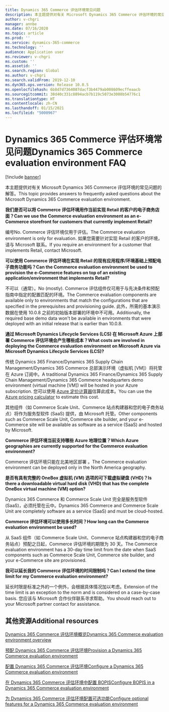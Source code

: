```yaml
---
title: Dynamics 365 Commerce 评估环境常见问题
description: 本主题提供对有关 Microsoft Dynamics 365 Commerce 评估环境的常见问题的解答。
author: v-chgri
manager: annbe
ms.date: 07/16/2020
ms.topic: article
ms.prod: ''
ms.service: dynamics-365-commerce
ms.technology: ''
audience: Application user
ms.reviewer: v-chgri
ms.custom: ''
ms.assetid: ''
ms.search.region: Global
ms.author: v-chgri
ms.search.validFrom: 2019-12-10
ms.dyn365.ops.version: Release 10.0.5
ms.openlocfilehash: 6b8d7d7364087dacf3b4479ab008609ecffeaacb
ms.sourcegitcommit: 38d40c331c8894acb7b119c5073e3088b54776c1
ms.translationtype: HT
ms.contentlocale: zh-CN
ms.lasthandoff: 01/15/2021
ms.locfileid: "5000967"
---
```

# <a name="dynamics-365-commerce-evaluation-environment-faq"></a><span data-ttu-id="49b6c-103">Dynamics 365 Commerce 评估环境常见问题</span><span class="sxs-lookup"><span data-stu-id="49b6c-103">Dynamics 365 Commerce evaluation environment FAQ</span></span>

[!include [banner](includes/banner.md)]

<span data-ttu-id="49b6c-104">本主题提供对有关 Microsoft Dynamics 365 Commerce 评估环境的常见问题的解答。</span><span class="sxs-lookup"><span data-stu-id="49b6c-104">This topic provides answers to frequently asked questions about the Microsoft Dynamics 365 Commerce evaluation environment.</span></span>

<span data-ttu-id="49b6c-105">**我们是否可以将 Commerce 评估环境用作当前实现 Retail 的客户的电子商务店面？**</span><span class="sxs-lookup"><span data-stu-id="49b6c-105">**Can we use the Commerce evaluation environment as an e-Commerce storefront for customers that currently implement Retail?**</span></span>

<span data-ttu-id="49b6c-106">编号</span><span class="sxs-lookup"><span data-stu-id="49b6c-106">No.</span></span> <span data-ttu-id="49b6c-107">Commerce 评估环境仅用于评估。</span><span class="sxs-lookup"><span data-stu-id="49b6c-107">The Commerce evaluation environment is only for evaluation.</span></span> <span data-ttu-id="49b6c-108">如果您需要针对实现 Retail 的客户的环境，请与 Microsoft 联系。</span><span class="sxs-lookup"><span data-stu-id="49b6c-108">If you require an environment for a customer that implements Retail, contact Microsoft.</span></span>

<span data-ttu-id="49b6c-109">**可以使用 Commerce 评估环境在实现 Retail 的现有应用程序/环境基础上预配电子商务功能吗？**</span><span class="sxs-lookup"><span data-stu-id="49b6c-109">**Can the Commerce evaluation environment be used to provision the e-Commerce features on top of an existing application/environment that implements Retail?**</span></span>

<span data-ttu-id="49b6c-110">不可以（通常）。</span><span class="sxs-lookup"><span data-stu-id="49b6c-110">No (mostly).</span></span> <span data-ttu-id="49b6c-111">Commerce 评估组件仅可用于与先决条件和预配指南中指定的配置匹配的环境。</span><span class="sxs-lookup"><span data-stu-id="49b6c-111">The Commerce evaluation components are available only to environments that match the configurations that are specified in the prerequisites and provisioning guide.</span></span> <span data-ttu-id="49b6c-112">此外，所需的基本演示数据在使用 10.0.8 之前的初始版本部署的环境中不可用。</span><span class="sxs-lookup"><span data-stu-id="49b6c-112">Additionally, the required base demo data won't be available in environments that were deployed with an initial release that is earlier than 10.0.8.</span></span> 

<span data-ttu-id="49b6c-113">**通过 Microsoft Dynamics Lifecycle Services (LCS) 在 Microsoft Azure 上部署 Commerce 评估环境会产生哪些成本？**</span><span class="sxs-lookup"><span data-stu-id="49b6c-113">**What costs are involved in deploying the Commerce evaluation environment on Microsoft Azure via Microsoft Dynamics Lifecycle Services (LCS)?**</span></span>

<span data-ttu-id="49b6c-114">传统 Dynamics 365 Finance/Dynamics 365 Supply Chain Management/Dynamics 365 Commerce 总部演示环境（虚拟机 \[VM\]）将托管在 Azure 订阅中。</span><span class="sxs-lookup"><span data-stu-id="49b6c-114">A traditional Dynamics 365 Finance/Dynamics 365 Supply Chain Management/Dynamics 365 Commerce headquarters demo environment (virtual machine \[VM\]) will be hosted in your Azure subscription.</span></span> <span data-ttu-id="49b6c-115">您可以使用 [Azure 定价计算器](https://azure.microsoft.com/pricing/calculator/)估算此成本。</span><span class="sxs-lookup"><span data-stu-id="49b6c-115">You can use the [Azure pricing calculator](https://azure.microsoft.com/pricing/calculator/) to estimate this cost.</span></span>

<span data-ttu-id="49b6c-116">其他组件（如 Commerce Scale Unit、Commerce 站点构建器和您的电子商务站点）将作为服务型软件 (SaaS) 提供，由 Microsoft 托管。</span><span class="sxs-lookup"><span data-stu-id="49b6c-116">Other components such as Commerce Scale Unit, Commerce site builder, and your e-Commerce site will be available as software as a service (SaaS) and hosted by Microsoft.</span></span>

<span data-ttu-id="49b6c-117">**Commerce 评估环境当前支持哪些 Azure 地理位置？**</span><span class="sxs-lookup"><span data-stu-id="49b6c-117">**Which Azure geographies are currently supported for the Commerce evaluation environment?**</span></span>

<span data-ttu-id="49b6c-118">Commerce 评估环境只能在北美地区部署 。</span><span class="sxs-lookup"><span data-stu-id="49b6c-118">The Commerce evaluation environment can be deployed only in the North America geography.</span></span>

<span data-ttu-id="49b6c-119">**是否有具有完整的 OneBox 虚拟机 (VM) 选项的可下载虚拟硬盘 (VHD)？**</span><span class="sxs-lookup"><span data-stu-id="49b6c-119">**Is there a downloadable virtual hard disk (VHD) that has the complete OneBox virtual machine (VM) option?**</span></span>

<span data-ttu-id="49b6c-120">Dynamics 365 Commerce 和 Commerce Scale Unit 完全是服务型软件 (SaaS)，必须托管在云中。</span><span class="sxs-lookup"><span data-stu-id="49b6c-120">Dynamics 365 Commerce and Commerce Scale Unit are completely software as a service (SaaS) and must be cloud-hosted.</span></span>

<span data-ttu-id="49b6c-121">**Commerce 评估环境可以使用多长时间？**</span><span class="sxs-lookup"><span data-stu-id="49b6c-121">**How long can the Commerce evaluation environment be used?**</span></span>

<span data-ttu-id="49b6c-122">从 SaaS 组件（如 Commerce Scale Unit、Commerce 站点构建器和您的电子商务站点）预配之日起，Commerce 评估环境的期限为 30 天。</span><span class="sxs-lookup"><span data-stu-id="49b6c-122">The Commerce evaluation environment has a 30-day time limit from the date when SaaS components such as Commerce Scale Unit, Commerce site builder, and your e-Commerce site are provisioned.</span></span>

<span data-ttu-id="49b6c-123">**我可以延长我的 Commerce 评估环境的时间限制吗？**</span><span class="sxs-lookup"><span data-stu-id="49b6c-123">**Can I extend the time limit for my Commerce evaluation environment?**</span></span>

<span data-ttu-id="49b6c-124">延长时限是标准之外的一个例外，会根据具体情况加以考虑。</span><span class="sxs-lookup"><span data-stu-id="49b6c-124">Extension of the time limit is an exception to the norm and is considered on a case-by-case basis.</span></span> <span data-ttu-id="49b6c-125">您应该与 Microsoft 合作伙伴联系寻求帮助。</span><span class="sxs-lookup"><span data-stu-id="49b6c-125">You should reach out to your Microsoft partner contact for assistance.</span></span>

## <a name="additional-resources"></a><span data-ttu-id="49b6c-126">其他资源</span><span class="sxs-lookup"><span data-stu-id="49b6c-126">Additional resources</span></span>

[<span data-ttu-id="49b6c-127">Dynamics 365 Commerce 评估环境概览</span><span class="sxs-lookup"><span data-stu-id="49b6c-127">Dynamics 365 Commerce evaluation environment overview</span></span>](cpe-overview.md)

[<span data-ttu-id="49b6c-128">预配 Dynamics 365 Commerce 评估环境</span><span class="sxs-lookup"><span data-stu-id="49b6c-128">Provision a Dynamics 365 Commerce evaluation environment</span></span>](provisioning-guide.md)

[<span data-ttu-id="49b6c-129">配置 Dynamics 365 Commerce 评估环境</span><span class="sxs-lookup"><span data-stu-id="49b6c-129">Configure a Dynamics 365 Commerce evaluation environment</span></span>](cpe-post-provisioning.md)

[<span data-ttu-id="49b6c-130">在 Dynamics 365 Commerce 评估环境中配置 BOPIS</span><span class="sxs-lookup"><span data-stu-id="49b6c-130">Configure BOPIS in a Dynamics 365 Commerce evaluation environment</span></span>](cpe-bopis.md)

[<span data-ttu-id="49b6c-131">为 Dynamics 365 Commerce 评估环境配置可选功能</span><span class="sxs-lookup"><span data-stu-id="49b6c-131">Configure optional features for a Dynamics 365 Commerce evaluation environment</span></span>](cpe-optional-features.md)
